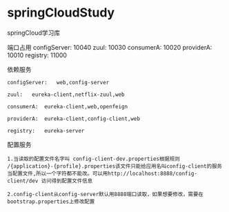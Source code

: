 # springCloudStudy
springCloud学习库

端口占用
	configServer:	10040
	zuul:	10030
	consumerA:	10020
	providerA:	10010
	registry:	11000
	
依赖服务

	configServer:	web,config-server

	zuul:	eureka-client,netflix-zuul,web
		
	consumerA:	eureka-client,web,openfeign
   
	providerA:	eureka-client,config-client,web
   
	registry:	eureka-server
	
	
配置服务

	1.当读取的配置文件名字叫 config-client-dev.properties根据规则 /{application}-{profile}.properties该文件只能给应用名叫config-client的服务当配置文件,所以一个字符都不能改。可以用http://localhost:8888/config-client/dev 访问得到配置文件信息
	
	2.config-client从config-server默认用8888端口读取，如果想要修改，需要在bootstrap.properties上修改配置

